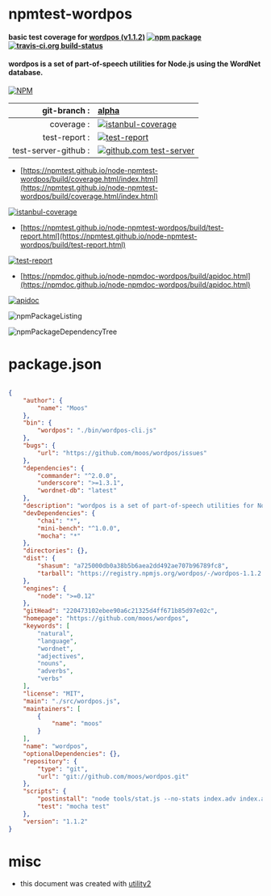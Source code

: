 # npmtest-wordpos

#### basic test coverage for  [wordpos (v1.1.2)](https://github.com/moos/wordpos)  [![npm package](https://img.shields.io/npm/v/npmtest-wordpos.svg?style=flat-square)](https://www.npmjs.org/package/npmtest-wordpos) [![travis-ci.org build-status](https://api.travis-ci.org/npmtest/node-npmtest-wordpos.svg)](https://travis-ci.org/npmtest/node-npmtest-wordpos)

#### wordpos is a set of part-of-speech utilities for Node.js using the WordNet database.

[![NPM](https://nodei.co/npm/wordpos.png?downloads=true&downloadRank=true&stars=true)](https://www.npmjs.com/package/wordpos)

| git-branch : | [alpha](https://github.com/npmtest/node-npmtest-wordpos/tree/alpha)|
|--:|:--|
| coverage : | [![istanbul-coverage](https://npmtest.github.io/node-npmtest-wordpos/build/coverage.badge.svg)](https://npmtest.github.io/node-npmtest-wordpos/build/coverage.html/index.html)|
| test-report : | [![test-report](https://npmtest.github.io/node-npmtest-wordpos/build/test-report.badge.svg)](https://npmtest.github.io/node-npmtest-wordpos/build/test-report.html)|
| test-server-github : | [![github.com test-server](https://npmtest.github.io/node-npmtest-wordpos/GitHub-Mark-32px.png)](https://npmtest.github.io/node-npmtest-wordpos/build/app/index.html) | | build-artifacts : | [![build-artifacts](https://npmtest.github.io/node-npmtest-wordpos/glyphicons_144_folder_open.png)](https://github.com/npmtest/node-npmtest-wordpos/tree/gh-pages/build)|

- [https://npmtest.github.io/node-npmtest-wordpos/build/coverage.html/index.html](https://npmtest.github.io/node-npmtest-wordpos/build/coverage.html/index.html)

[![istanbul-coverage](https://npmtest.github.io/node-npmtest-wordpos/build/screenCapture.buildCi.browser.%252Ftmp%252Fbuild%252Fcoverage.lib.html.png)](https://npmtest.github.io/node-npmtest-wordpos/build/coverage.html/index.html)

- [https://npmtest.github.io/node-npmtest-wordpos/build/test-report.html](https://npmtest.github.io/node-npmtest-wordpos/build/test-report.html)

[![test-report](https://npmtest.github.io/node-npmtest-wordpos/build/screenCapture.buildCi.browser.%252Ftmp%252Fbuild%252Ftest-report.html.png)](https://npmtest.github.io/node-npmtest-wordpos/build/test-report.html)

- [https://npmdoc.github.io/node-npmdoc-wordpos/build/apidoc.html](https://npmdoc.github.io/node-npmdoc-wordpos/build/apidoc.html)

[![apidoc](https://npmdoc.github.io/node-npmdoc-wordpos/build/screenCapture.buildCi.browser.%252Ftmp%252Fbuild%252Fapidoc.html.png)](https://npmdoc.github.io/node-npmdoc-wordpos/build/apidoc.html)

![npmPackageListing](https://npmtest.github.io/node-npmtest-wordpos/build/screenCapture.npmPackageListing.svg)

![npmPackageDependencyTree](https://npmtest.github.io/node-npmtest-wordpos/build/screenCapture.npmPackageDependencyTree.svg)



# package.json

```json

{
    "author": {
        "name": "Moos"
    },
    "bin": {
        "wordpos": "./bin/wordpos-cli.js"
    },
    "bugs": {
        "url": "https://github.com/moos/wordpos/issues"
    },
    "dependencies": {
        "commander": "^2.0.0",
        "underscore": ">=1.3.1",
        "wordnet-db": "latest"
    },
    "description": "wordpos is a set of part-of-speech utilities for Node.js using the WordNet database.",
    "devDependencies": {
        "chai": "*",
        "mini-bench": "^1.0.0",
        "mocha": "*"
    },
    "directories": {},
    "dist": {
        "shasum": "a725000db0a38b5b6aea2dd492ae707b96789fc8",
        "tarball": "https://registry.npmjs.org/wordpos/-/wordpos-1.1.2.tgz"
    },
    "engines": {
        "node": ">=0.12"
    },
    "gitHead": "220473102ebee90a6c21325d4ff671b85d97e02c",
    "homepage": "https://github.com/moos/wordpos",
    "keywords": [
        "natural",
        "language",
        "wordnet",
        "adjectives",
        "nouns",
        "adverbs",
        "verbs"
    ],
    "license": "MIT",
    "main": "./src/wordpos.js",
    "maintainers": [
        {
            "name": "moos"
        }
    ],
    "name": "wordpos",
    "optionalDependencies": {},
    "repository": {
        "type": "git",
        "url": "git://github.com/moos/wordpos.git"
    },
    "scripts": {
        "postinstall": "node tools/stat.js --no-stats index.adv index.adj index.verb index.noun",
        "test": "mocha test"
    },
    "version": "1.1.2"
}
```



# misc
- this document was created with [utility2](https://github.com/kaizhu256/node-utility2)
